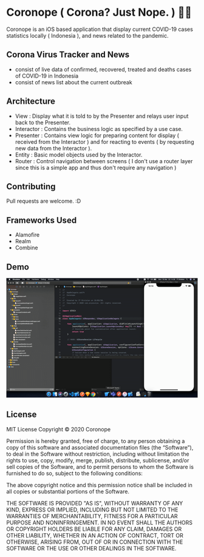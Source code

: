 # Coronope ( Corona? Just Nope. ) 🙅🙅
Coronope is an iOS based application that display current COVID-19 cases statistics locally ( Indonesia ), and news related to the pandemic.

## Corona Virus Tracker and News
+ consist of live data of confirmed, recovered, treated and deaths cases of COVID-19 in Indonesia
+ consist of news list about the current outbreak

## Architecture
+ View : Display what it is told to by the Presenter and relays user input back to the Presenter.
+ Interactor : Contains the business logic as specified by a use case.
+ Presenter : Contains view logic for preparing content for display ( received from the Interactor ) and for reacting to events ( by requesting new data from the Interactor ).
+ Entity : Basic model objects used by the Interactor. 
+ Router : Control navigation between screens ( I don't use a router layer since this is a simple app and thus don't require any navigation )

## Contributing
Pull requests are welcome. :D

## Frameworks Used
+ Alamofire 
+ Realm 
+ Combine 

## Demo
![](demo.gif)

## License

MIT License
Copyright © 2020 Coronope

Permission is hereby granted, free of charge, to any person obtaining a copy of this software and associated documentation files (the “Software”), to deal in the Software without restriction, including without limitation the rights to use, copy, modify, merge, publish, distribute, sublicense, and/or sell copies of the Software, and to permit persons to whom the Software is furnished to do so, subject to the following conditions:

The above copyright notice and this permission notice shall be included in all copies or substantial portions of the Software.

THE SOFTWARE IS PROVIDED "AS IS", WITHOUT WARRANTY OF ANY KIND, EXPRESS OR IMPLIED, INCLUDING BUT NOT LIMITED TO THE WARRANTIES OF MERCHANTABILITY, FITNESS FOR A PARTICULAR PURPOSE AND NONINFRINGEMENT. IN NO EVENT SHALL THE AUTHORS OR COPYRIGHT HOLDERS BE LIABLE FOR ANY CLAIM, DAMAGES OR OTHER LIABILITY, WHETHER IN AN ACTION OF CONTRACT, TORT OR OTHERWISE, ARISING FROM, OUT OF OR IN CONNECTION WITH THE SOFTWARE OR THE USE OR OTHER DEALINGS IN THE SOFTWARE.
